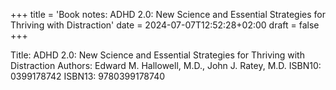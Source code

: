 +++
title = 'Book notes: ADHD 2.0: New Science and Essential Strategies for Thriving with Distraction'
date = 2024-07-07T12:52:28+02:00
draft = false
+++

Title: ADHD 2.0: New Science and Essential Strategies for Thriving with Distraction
Authors: Edward M. Hallowell, M.D., John J. Ratey, M.D.
ISBN10: 0399178742
ISBN13: 9780399178740

